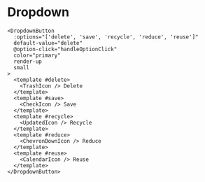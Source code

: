 # Dropdown
<DemoContainer>
  <DropdownButton
    :options="['delete', 'save', 'recycle', 'reduce', 'reuse']"
    default-value="delete"
    name="dropdown-one"
    color="primary"
  >
    <template #delete>
      <TrashIcon /> Delete
    </template>
    <template #save>
      <CheckIcon /> Save
    </template>
    <template #recycle>
      <UpdatedIcon /> Recycle
    </template>
    <template #reduce>
      <ChevronDownIcon /> Reduce
    </template>
    <template #reuse>
      <TransferIcon /> Reuse
    </template>
  </DropdownButton>
  <DropdownButton
    :options="['delete', 'save', 'recycle', 'reduce', 'reuse']"
    default-value="delete"
    name="dropdown-two"
    render-up
    small
  >
    <template #delete>
      <TrashIcon /> Delete
    </template>
    <template #save>
      <CheckIcon /> Save
    </template>
    <template #recycle>
      <UpdatedIcon /> Recycle
    </template>
    <template #reduce>
      <ChevronDownIcon /> Reduce
    </template>
    <template #reuse>
      <CalendarIcon /> Reuse
    </template>
  </DropdownButton>
  <DropdownButton
    :options="['delete', 'save', 'recycle', 'reduce', 'reuse']"
    default-value="delete"
    name="dropdown-three"
    disabled
  >
    <template #delete>
      <TrashIcon /> Delete
    </template>
    <template #save>
      <CheckIcon /> Save
    </template>
    <template #recycle>
      <UpdatedIcon /> Recycle
    </template>
    <template #reduce>
      <ChevronDownIcon /> Reduce
    </template>
    <template #reuse>
      <CalendarIcon /> Reuse
    </template>
  </DropdownButton>
  <DropdownButton
    :options="['delete', 'save', 'recycle', 'reduce', 'reuse']"
    default-value="delete"
    name="dropdown-four"
    render-up
    disabled
  >
    <template #delete>
      <TrashIcon /> Delete
    </template>
    <template #save>
      <CheckIcon /> Save
    </template>
    <template #recycle>
      <UpdatedIcon /> Recycle
    </template>
    <template #reduce>
      <ChevronDownIcon /> Reduce
    </template>
    <template #reuse>
      <CalendarIcon /> Reuse
    </template>
  </DropdownButton>
</DemoContainer>

```vue
<DropdownButton
  :options="['delete', 'save', 'recycle', 'reduce', 'reuse']"
  default-value="delete"
  @option-click="handleOptionClick"
  color="primary"
  render-up
  small
>
  <template #delete>
    <TrashIcon /> Delete
  </template>
  <template #save>
    <CheckIcon /> Save
  </template>
  <template #recycle>
    <UpdatedIcon /> Recycle
  </template>
  <template #reduce>
    <ChevronDownIcon /> Reduce
  </template>
  <template #reuse>
    <CalendarIcon /> Reuse
  </template>
</DropdownButton>
```

